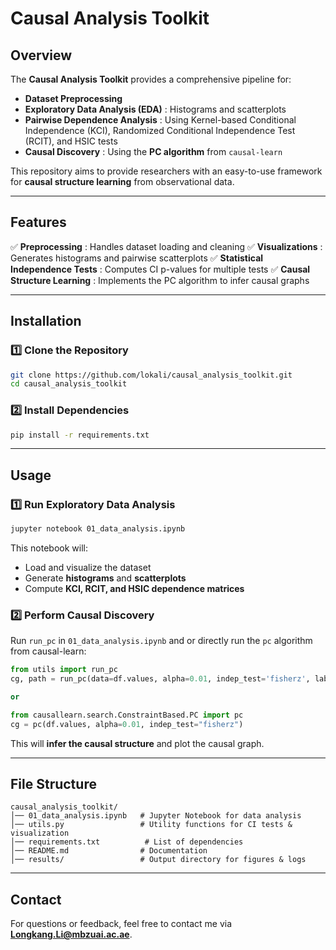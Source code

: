 # Causal Analysis Toolkit

## Overview

The **Causal Analysis Toolkit** provides a comprehensive pipeline for:

* **Dataset Preprocessing**
* **Exploratory Data Analysis (EDA)** : Histograms and scatterplots
* **Pairwise Dependence Analysis** : Using Kernel-based Conditional Independence (KCI), Randomized Conditional Independence Test (RCIT), and HSIC tests
* **Causal Discovery** : Using the **PC algorithm** from `causal-learn`

This repository aims to provide researchers with an easy-to-use framework for **causal structure learning** from observational data.

---

## Features

✅  **Preprocessing** : Handles dataset loading and cleaning
✅  **Visualizations** : Generates histograms and pairwise scatterplots
✅  **Statistical Independence Tests** : Computes CI p-values for multiple tests
✅  **Causal Structure Learning** : Implements the PC algorithm to infer causal graphs

---

## Installation

### 1️⃣ Clone the Repository

```bash
git clone https://github.com/lokali/causal_analysis_toolkit.git
cd causal_analysis_toolkit
```

### 2️⃣ Install Dependencies

```bash
pip install -r requirements.txt
```

---

## Usage

### 1️⃣ Run Exploratory Data Analysis

```bash
jupyter notebook 01_data_analysis.ipynb
```

This notebook will:

* Load and visualize the dataset
* Generate **histograms** and **scatterplots**
* Compute **KCI, RCIT, and HSIC dependence matrices**

### 2️⃣ Perform Causal Discovery

Run `run_pc` in `01_data_analysis.ipynb` and or directly run the `pc` algorithm from causal-learn:

```python
from utils import run_pc
cg, path = run_pc(data=df.values, alpha=0.01, indep_test='fisherz', label=df.columns.values)

or 

from causallearn.search.ConstraintBased.PC import pc
cg = pc(df.values, alpha=0.01, indep_test="fisherz")
```

This will **infer the causal structure** and plot the causal graph.

---

## File Structure

```
causal_analysis_toolkit/
│── 01_data_analysis.ipynb   # Jupyter Notebook for data analysis
│── utils.py                 # Utility functions for CI tests & visualization
│── requirements.txt          # List of dependencies
│── README.md                # Documentation
│── results/                 # Output directory for figures & logs
```

---

## Contact

For questions or feedback, feel free to contact me via  **[Longkang.Li@mbzuai.ac.ae](mailto:your.email@example.com)**.
